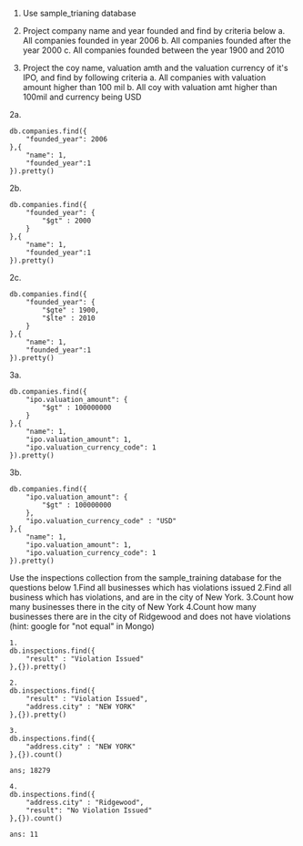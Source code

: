 1. Use sample_trianing database

2. Project company name and year founded and find by criteria below
    a. All companies founded in year 2006
    b. All companies founded after the year 2000
    c. All companies founded between the year 1900 and 2010

3. Project the coy name, valuation amth and the valuation currency of it's IPO, and find by following criteria
    a. All companies with valuation amount higher than 100 mil
    b. All coy with valuation amt higher than 100mil and currency being USD



2a.
```
db.companies.find({
    "founded_year": 2006 
},{
    "name": 1,
    "founded_year":1
}).pretty()
```

2b. 
```
db.companies.find({
    "founded_year": {
        "$gt" : 2000
    }
},{
    "name": 1,
    "founded_year":1
}).pretty()
```

2c.
```
db.companies.find({
    "founded_year": {
        "$gte" : 1900,
        "$lte" : 2010
    }
},{
    "name": 1,
    "founded_year":1
}).pretty()
```


3a.
```
db.companies.find({
    "ipo.valuation_amount": {
        "$gt" : 100000000
    }
},{
    "name": 1,
    "ipo.valuation_amount": 1,
    "ipo.valuation_currency_code": 1
}).pretty()
```

3b.
``` 
db.companies.find({
    "ipo.valuation_amount": {
        "$gt" : 100000000
    },
    "ipo.valuation_currency_code" : "USD"
},{
    "name": 1,
    "ipo.valuation_amount": 1,
    "ipo.valuation_currency_code": 1
}).pretty()
``` 

Use the inspections collection from the sample_training database for the questions below
1.Find all businesses which has violations issued
2.Find all business which has violations, and are in the city of New York.
3.Count how many businesses there in the city of New York
4.Count how many businesses there are in the city of Ridgewood and does not have violations (hint: google for "not equal" in Mongo)


```
1. 
db.inspections.find({
    "result" : "Violation Issued"
},{}).pretty()
``` 
```
2.
db.inspections.find({
    "result" : "Violation Issued",
    "address.city" : "NEW YORK" 
},{}).pretty()
```
```
3.
db.inspections.find({
    "address.city" : "NEW YORK" 
},{}).count()

ans; 18279
```
```
4.
db.inspections.find({
    "address.city" : "Ridgewood",
    "result": "No Violation Issued" 
},{}).count()

ans: 11
```